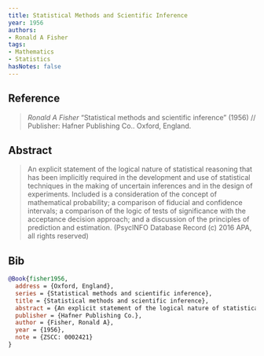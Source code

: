 ```yaml
---
title: Statistical Methods and Scientific Inference
year: 1956
authors:
- Ronald A Fisher
tags:
- Mathematics
- Statistics
hasNotes: false
---
```


## Reference

> <i>Ronald A Fisher</i> “Statistical methods and scientific inference” (1956) // Publisher: Hafner Publishing Co.. Oxford, England.

## Abstract

> An explicit statement of the logical nature of statistical reasoning that has been implicitly required in the development and use of statistical techniques in the making of uncertain inferences and in the design of experiments. Included is a consideration of the concept of mathematical probability; a comparison of fiducial and confidence intervals; a comparison of the logic of tests of significance with the acceptance decision approach; and a discussion of the principles of prediction and estimation. (PsycINFO Database Record (c) 2016 APA, all rights reserved)

## Bib

```bib
@Book{fisher1956,
  address = {Oxford, England},
  series = {Statistical methods and scientific inference},
  title = {Statistical methods and scientific inference},
  abstract = {An explicit statement of the logical nature of statistical reasoning that has been implicitly required in the development and use of statistical techniques in the making of uncertain inferences and in the design of experiments. Included is a consideration of the concept of mathematical probability; a comparison of fiducial and confidence intervals; a comparison of the logic of tests of significance with the acceptance decision approach; and a discussion of the principles of prediction and estimation. (PsycINFO Database Record (c) 2016 APA, all rights reserved)},
  publisher = {Hafner Publishing Co.},
  author = {Fisher, Ronald A},
  year = {1956},
  note = {ZSCC: 0002421}
}
```
